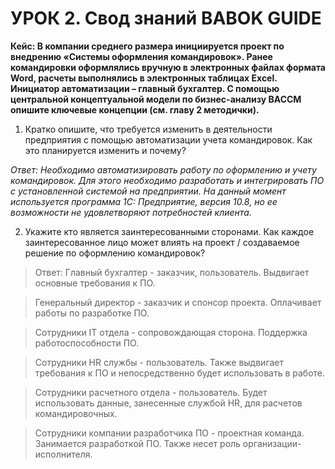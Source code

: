 # УРОК 2. Свод знаний BABOK GUIDE
**Кейс: В компании среднего размера инициируется проект по внедрению «Системы оформления командировок». Ранее командировки оформлялись вручную в электронных файлах формата Word, расчеты выполнялись в электронных таблицах Excel. Инициатор автоматизации – главный бухгалтер. 
С помощью центральной концептуальной модели по бизнес-анализу BACCM опишите ключевые концепции (см. главу 2 методички).**

1. Кратко опишите, что требуется изменить в деятельности предприятия с помощью автоматизации учета командировок. Как это планируется изменить и почему?

 *Ответ: Необходимо автоматизировать работу по оформлению и учету командировок. Для этого необходимо разработать и интегрировать ПО с установленной системой на предприятии. На данный момент используется программа 1С: Предприятие, версия 10.8, но ее возможности не удовлетворяют потребностей клиента.*

2. Укажите кто является заинтересованными сторонами. Как каждое заинтересованное лицо может влиять на проект / создаваемое решение по оформлению командировок?
>Ответ: Главный бухгалтер - заказчик, пользователь. Выдвигает основные требования к ПО.

>Генеральный директор - заказчик и спонсор проекта. Оплачивает работы по разработке ПО.

>Сотрудники IT отдела - сопровождающая сторона. Поддержка работоспособности ПО.

>Сотрудники HR службы - пользователь. Также выдвигает требования к ПО и непосредственно будет использовать в работе. 

>Сотрудники расчетного отдела - пользователь. Будет использовать данные, занесенные службой HR, для расчетов командировочных. 

>Сотрудники компании разработчика ПО - проектная команда. Занимается разработкой ПО. Также несет роль организации-исполнителя. 